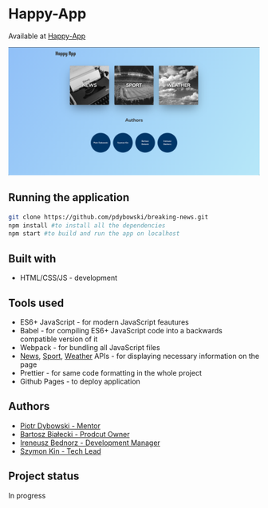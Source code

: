# Happy-App

Available at [Happy-App](https://pdybowski.github.io/breaking-news/)

[<img src="./src/content/img/readmeImg.png" />](https://pdybowski.github.io/breaking-news/)

## Running the application

```bash
git clone https://github.com/pdybowski/breaking-news.git
npm install #to install all the dependencies
npm start #to build and run the app on localhost
```

## Built with

- HTML/CSS/JS - development

## Tools used

- ES6+ JavaScript - for modern JavaScript feautures
- Babel - for compiling ES6+ JavaScript code into a backwards compatible version of it
- Webpack - for bundling all JavaScript files
- [News](https://newsapi.org/), [Sport](https://app.sportdataapi.com/), [Weather](https://openweathermap.org/) APIs - for displaying necessary information on the page
- Prettier - for same code formatting in the whole project
- Github Pages - to deploy application

## Authors

- [Piotr Dybowski - Mentor](https://github.com/pdybowski)
- [Bartosz Białecki - Prodcut Owner](https://github.com/bartoszbialecki)
- [Ireneusz Bednorz - Development Manager](https://github.com/ibednorz)
- [Szymon Kin - Tech Lead](https://github.com/hoolek77)

## Project status

In progress

